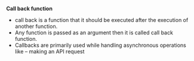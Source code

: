 **Call back function**

* call back is a function that it should be executed after the execution of another function.
* Any function is passed as an argument then it is called call back function.
* Callbacks are primarily used while handling asynchronous operations like – making an API request